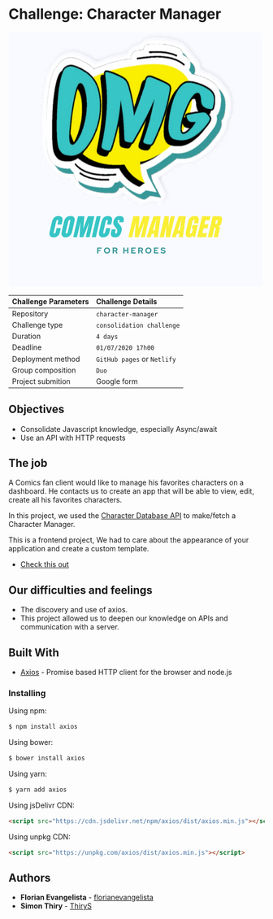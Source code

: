 # Challenge: Character Manager

![logo](./assets/images/favicon/favicon.png)

|Challenge Parameters  |Challenge Details              |
|:---------------------|:------------------------------|
|Repository            |`character-manager`            |
|Challenge type        |`consolidation challenge`           |
|Duration              |`4 days`                       |
|Deadline              |`01/07/2020 17h00`             |
|Deployment method     |`GitHub pages` or `Netlify`                 |
|Group composition     |`Duo`                          |
|Project submition     |Google form|

 

## Objectives 

- Consolidate Javascript knowledge, especially Async/await
- Use an API with HTTP requests

## The job

A Comics fan client would like to manage his favorites characters on a dashboard. He contacts us to create an app that will be able to view, edit, create all his favorites characters. 

In this project, we used the [Character Database API](https://character-database.becode.xyz/) to make/fetch a Character Manager.  
  
This is a frontend project, We had to care about the appearance of your application and create a custom template.

* [Check this out](https://florianevangelista.github.io/character-manager/)

## Our difficulties and feelings

* The discovery and use of axios.
* This project allowed us to deepen our knowledge on APIs and communication with a server.

## Built With

* [Axios](https://github.com/axios/axios) - Promise based HTTP client for the browser and node.js

### Installing

Using npm:

```bash
$ npm install axios
```

Using bower:

```bash
$ bower install axios
```

Using yarn:

```bash
$ yarn add axios
```

Using jsDelivr CDN:

```html
<script src="https://cdn.jsdelivr.net/npm/axios/dist/axios.min.js"></script>
```

Using unpkg CDN:

```html
<script src="https://unpkg.com/axios/dist/axios.min.js"></script>
```

## Authors

* **Florian Evangelista** - [florianevangelista](https://github.com/florianevangelista)
* **Simon Thiry** - [ThiryS](https://github.com/ThiryS)